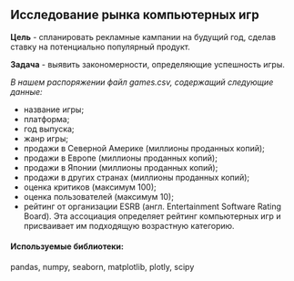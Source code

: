 ## Исследование рынка компьютерных игр

**Цель** - спланировать рекламные кампании на будущий год, сделав ставку на потенциально популярный продукт.

**Задача** - выявить закономерности, определяющие успешность игры.


*В нашем распоряжении файл games.csv, содержащий следующие данные:*

* название игры;
* платформа;
* год выпуска;
* жанр игры;
* продажи в Северной Америке (миллионы проданных копий);
* продажи в Европе (миллионы проданных копий);
* продажи в Японии (миллионы проданных копий);
* продажи в других странах (миллионы проданных копий);
* оценка критиков (максимум 100);
* оценка пользователей (максимум 10);
* рейтинг от организации ESRB (англ. Entertainment Software Rating Board). Эта ассоциация определяет рейтинг компьютерных игр и присваивает им подходящую возрастную категорию.

#### Используемые библиотеки:

pandas, numpy, seaborn, matplotlib, plotly, scipy